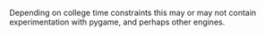 Depending on college time constraints this may or may not contain experimentation with pygame, and perhaps other engines.